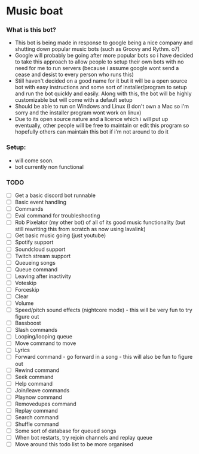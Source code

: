 # Music boat

  

### What is this bot?

- This bot is being made in response to google being a nice company and shutting down popular music bots (such as Groovy and Rythm. o7)
- Google will probably be going after more popular bots so i have decided to take this approach to allow people to setup their own bots with no need for me to run servers (because i assume google wont send a cease and desist to every person who runs this)
- Still haven't decided on a good name for it but it will be a open source bot with easy instructions and some sort of installer/program to setup and run the bot quickly and easily. Along with this, the bot will be highly customizable but will come with a default setup
- Should be able to run on Windows and Linux (I don't own a Mac so i'm sorry and the installer program wont work on linux)
- Due to its open source nature and a licence which i will put up eventually, other people will be free to maintain or edit this program so hopefully others can maintain this bot if i'm not around to do it

### Setup:
- will come soon.
- bot currently non functional
  

### TODO

- [ ] Get a basic discord bot runnable
- [ ] Basic event handling
- [ ] Commands 
- [ ] Eval command for troubleshooting
- [ ] Rob Pixelator (my other bot) of all of its good music functionality (but still rewriting this from scratch as now using lavalink)
- [ ] Get basic music going (just youtube)
- [ ] Spotify support
- [ ] Soundcloud support
- [ ] Twitch stream support
- [ ] Queueing songs
- [ ] Queue command
- [ ] Leaving after inactivity
- [ ] Voteskip
- [ ] Forceskip
- [ ] Clear
- [ ] Volume
- [ ] Speed/pitch sound effects (nightcore mode)  - this will be very fun to try figure out
- [ ] Bassboost
- [ ] Slash commands
- [ ] Looping/looping queue
- [ ] Move command to move
- [ ] Lyrics
- [ ] Forward command - go forward in a song - this will also be fun to figure out
- [ ] Rewind command
- [ ] Seek command
- [ ] Help command
- [ ] Join/leave commands
- [ ] Playnow command
- [ ] Removedupes command
- [ ] Replay command
- [ ] Search command
- [ ] Shuffle command
- [ ] Some sort of database for queued songs
- [ ] When bot restarts, try rejoin channels and replay queue
- [ ] Move around this todo list to be more organised
